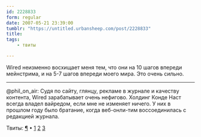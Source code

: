 ```yaml
---
id: 2228833
form: regular
date: 2007-05-21 23:39:00
tumblr: "https://untitled.urbansheep.com/post/2228833"
title:
tags:
    - твиты

---
```


<p>Wired неизменно восхищает меня тем, что они на 10 шагов впереди мейнстрима, и на 5-7 шагов впереди моего мира. Это очень сильно. </p>

<hr noshade><p>@phil_on_air: Судя по сайту, глянцу, рекламе в журнале и качеству контента, Wired зарабатывает очень нефигово. Холдинг Конде Наст всегда владел вайредом, если мне не изменяет ничего. У них в прошлом году было братание, когда веб-онли-тим воссоединилась с  редакцией журнала.</p>

<p>Твиты: <a href="http://twitter.com/urbansheep/statuses/72888792">¶</a> • <a href="http://twitter.com/urbansheep/statuses/73466882">1</a>
<a href="http://twitter.com/urbansheep/statuses/74215312">2</a>
<a href="http://twitter.com/urbansheep/statuses/74234762">3</a></p>

